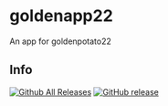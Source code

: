 # goldenapp22
An app for goldenpotato22
## Info
[![Github All Releases](https://img.shields.io/github/downloads/goldenpotato22/goldenapp22/total.svg)]() [![GitHub release](https://img.shields.io/github/release/goldenpotato22/goldenapp22.svg)]()
